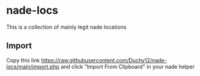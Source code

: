 # nade-locs
This is a collection of mainly legit nade locations


## Import
Copy this link https://raw.githubusercontent.com/Duchy12/nade-locs/main/import.php and click "Import From Clipboard" in your nade helper